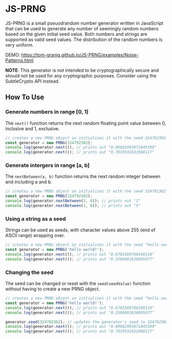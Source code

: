 # JS-PRNG
JS-PRNG is a small pseuodrandom number generator written in JavaScript that can be used to generate any number of seemingly random numbers based on the given initial seed value. Both numbers and strings are supported as valid seed values. The distribution of the random numbers is very uniform.

DEMO: https://tom-granig.github.io/JS-PRNG/examples/Noise-Patterns.html

**NOTE**: This generator is not intended to be cryptographically secure and should not be used for any cryptographic purposes. Consider using the SubtleCrypto API instead. 

## How To Use
### Generate numbers in range [0, 1)
The `next()` function returns the next random floating point value between 0, inclusive and 1, exclusive.
```javascript
// creates a new PRNG object an initializes it with the seed 324792302
const generator = new PRNG(324792302); 
console.log(generator.next()); // prints out "0.09082991071045399"
console.log(generator.next()); // prints out "0.7935932422988117"
```
### Generate intergers in range [a, b]
The `nextBetween(a, b)` function returns the next random integer between and including a and b.
```javascript
// creates a new PRNG object an initializes it with the seed 324792302
const generator = new PRNG(324792302);
console.log(generator.nextBetween(1, 6)); // prints out "1"
console.log(generator.nextBetween(1, 6)); // prints out "5"
```

### Using a string as a seed
Strings can be used as seeds, with character values above 255 (end of ASCII range) wrapping over.
```javascript
// creates a new PRNG object an initializes it with the seed "hello world!"
const generator = new PRNG('hello world!');
console.log(generator.next()); // prints out "0.6785369706340134"
console.log(generator.next()); // prints out "0.5506081636995077"
```
### Changing the seed
The seed can be changed or reset with the `seed(seedValue)` function without having to create a new PRNG object.
```javascript
// creates a new PRNG object an initializes it with the seed "hello world!"
const generator = new PRNG('hello world!');
console.log(generator.next()); // prints out "0.6785369706340134"
console.log(generator.next()); // prints out "0.5506081636995077"

generator.seed(324792302); // updates the generator's seed to 324792302
console.log(generator.next()); // prints out "0.09082991071045399"
console.log(generator.next()); // prints out "0.7935932422988117"
```
